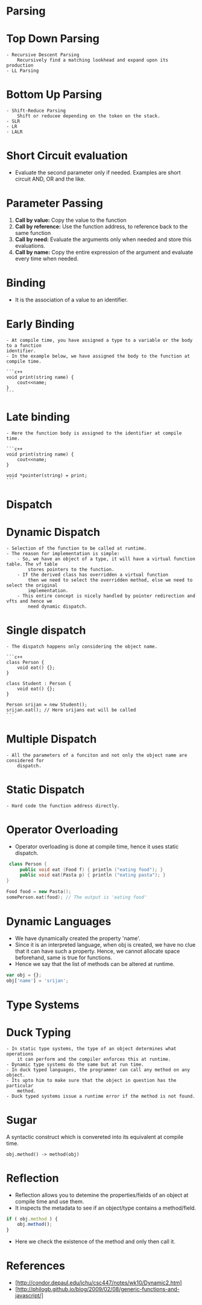 Parsing
=======
# Top Down Parsing
    - Recursive Descent Parsing
        Recursively find a matching lookhead and expand upon its production
    - LL Parsing

# Bottom Up Parsing
    - Shift-Reduce Parsing
        Shift or reducee depending on the token on the stack.
    - SLR
    - LR
    - LALR

Short Circuit evaluation
========================
- Evaluate the second parameter only if needed. Examples are short circuit
    AND, OR and the like.

Parameter Passing
=================
1. **Call by value:**
    Copy the value to the function
2. **Call by reference:**
    Use the function address, to reference back to the same function
3. **Call by need:**
    Evaluate the arguments only when needed and store this evaluations.
4. **Call by name:**
    Copy the entire expression of the argument and evaluate every time when needed.

Binding
=========
- It is the association of a value to an identifier.

# Early Binding
    - At compile time, you have assigned a type to a variable or the body to a function
    identifier.
    - In the example below, we have assigned the body to the function at compile time.

    ```c++
    void print(string name) {
        cout<<name;
    }
    ```

# Late binding
    - Here the function body is assigned to the identifier at compile time.

    ```c++
    void print(string name) {
        cout<<name;
    }

    void *pointer(string) = print;
    ```

Dispatch
========
# Dynamic Dispatch
    - Selection of the function to be called at runtime.
    - The reason for implementation is simple:
        - So, we have an object of a type, it will have a virtual function table. The vf table
            stores pointers to the function.
        - If the derived class has overridden a virtual function
            then we need to select the overridden method, else we need to select the original
            implementation.
        - This entire concept is nicely handled by pointer redirection and vfts and hence we
            need dynamic dispatch.

# Single dispatch
    - The dispatch happens only considering the object name.

    ```c++
    class Person {
        void eat() {};
    }

    class Student : Person {
        void eat() {};
    }

    Person srijan = new Student();
    srijan.eat(); // Here srijans eat will be called
    ```

# Multiple Dispatch
    - All the parameters of a funciton and not only the object name are considered for
        dispatch.

# Static Dispatch
    - Hard code the function address directly.

Operator Overloading
====================
- Operator overloading is done at compile time, hence it uses static dispatch.

```c++
 class Person {
     public void eat (Food f) { println ("eating food"); }
     public void eat(Pasta p) { println ("eating pasta"); }
}

Food food = new Pasta();
somePerson.eat(food); // The output is 'eating food'
```

Dynamic Languages
=================
- We have dynamically created the property 'name'.
- Since it is an interpreted language, when obj is created,
    we have no clue that it can have such a property. Hence, we cannot
    allocate space beforehand, same is true for functions.
- Hence we say that the list of methods can be altered at runtime.

```javascript
var obj = {};
obj['name'] = 'srijan';
```

Type Systems
============
# Duck Typing
    - In static type systems, the type of an object determines what operations
        it can perform and the compiler enforces this at runtime.
    - Dynamic type systems do the same but at run time.
    - In duck typed languages, the programmer can call any method on any object.
    - Its upto him to make sure that the object in question has the particular
        method.
    - Duck typed systems issue a runtime error if the method is not found.

Sugar
=====
A syntactic construct which is convereted into its equivalent at compile time.

```
obj.method() -> method(obj)
```

Reflection
==========
- Reflection allows you to detemine the properties/fields of an object at compile
    time and use them.
- It inspects the metadata to see if an object/type contains a method/field.

```js
if ( obj.method ) {
    obj.method();
}
```

- Here we check the existence of the method and only then call it.


References
==========
- [http://condor.depaul.edu/ichu/csc447/notes/wk10/Dynamic2.htm]
- [http://philogb.github.io/blog/2009/02/08/generic-functions-and-javascript/]
